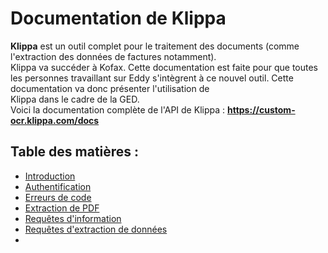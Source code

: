 # Documentation de Klippa

**Klippa** est un outil complet pour le traitement des documents (comme
l'extraction des données de factures notamment). <br>
Klippa va succéder à Kofax. Cette documentation est faite pour 
que toutes les personnes travaillant sur Eddy s'intègrent à ce nouvel
outil.
Cette documentation va donc présenter l'utilisation de <br>
Klippa dans le cadre de la GED.<br>
Voici la documentation complète de l'API de Klippa : **https://custom-ocr.klippa.com/docs**

## Table des matières : 

- [Introduction](Introduction.md)
- [Authentification](Authentification.md)
- [Erreurs de code](Erreurs.md)
- [Extraction de PDF](Extraction_PDF.md)
- [Requêtes d'information](Requetes_information.md)
- [Requêtes d'extraction de données](Requetes_extraction.md)
- 
